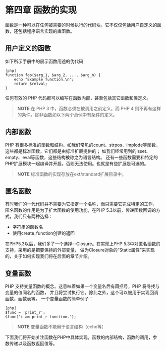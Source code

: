 # 第四章 函数的实现
函数是一种可以在任何被需要的时候执行的代码块。它不仅仅包括用户自定义的函数，还包括程序语言实现的库函数。

## 用户定义的函数
如下所示手册中的展示函数用途的伪代码

    [php]
    function foo($arg_1, $arg_2, ..., $arg_n) {
        echo "Example function.\n";
        return $retval;
    }

任何有效的 PHP 代码都可以编写在函数内部，甚至包括其它函数和类定义。

>**NOTE**
>在 PHP 3 中，函数必须在被调用之前定义。而 PHP 4 则不再有这样的条件。除非函数如以下两个范例中有条件的定义。

## 内部函数
PHP 有很多标准的函数和结构。如我们常见的count、strpos、implode等函数，这些都是标准函数，它们都是由标准扩展提供的；
如我们经常用到的isset、empty、eval等函数，这些结构被称之为语言结构。
还有一些函数需要和特定的PHP扩展模块一起编译并开启，否则无法使用。也就是有些扩展是可选的。

>**NOTE**
>标准函数的实现存放在ext/standard扩展目录中。

## 匿名函数
有时我们的一代代码并不需要为它指定一个名称，而只需要它完成特定的工作，
匿名函数的作用是为了扩大函数的使用功能，在PHP 5.3以前，传递函数回调的方式，我们只有两种选择：

* 字符串的函数名
* 使用create_function创建的返回

在PHP5.3以后，我们多了一个选择--Closure。在实现上PHP 5.3中对匿名函数的支持，采用的是把要保持的外部变量，
做为Closure对象的”Static属性”来实现的，关于如何实现我们将在后面的章节介绍。

## 变量函数
PHP 支持变量函数的概念。这意味着如果一个变量名后有圆括号，PHP 将寻找与变量的值同名的函数，
并且将尝试执行它。除此之外，这个可以被用于实现回调函数，函数表等。
一个变量函数的简单例子：

    [php]
    $func = 'print_r';
    $func('i am print_r function.');

>**NOTE**
>变量函数不能用于语言结构（echo等）

下面我们将开始关注函数在PHP中具体实现，函数的内部结构，函数的调用，参数传递以及函数返回值等。
